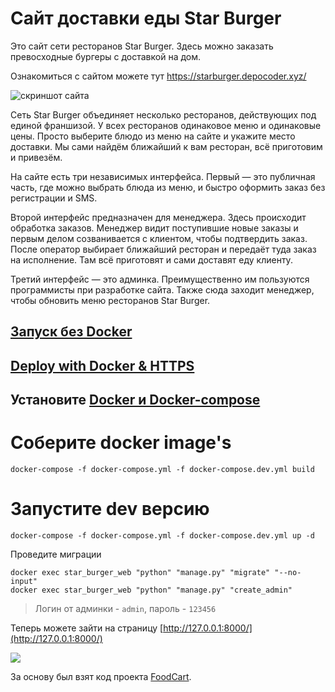 # Сайт доставки еды Star Burger

Это сайт сети ресторанов Star Burger. Здесь можно заказать превосходные бургеры с доставкой на дом.

Ознакомиться с сайтом можете тут https://starburger.depocoder.xyz/

![скриншот сайта](https://i.imgur.com/wBAHlDb.png)


Сеть Star Burger объединяет несколько ресторанов, действующих под единой франшизой. У всех ресторанов одинаковое меню и одинаковые цены. Просто выберите блюдо из меню на сайте и укажите место доставки. Мы сами найдём ближайший к вам ресторан, всё приготовим и привезём.

На сайте есть три независимых интерфейса. Первый — это публичная часть, где можно выбрать блюда из меню, и быстро оформить заказ без регистрации и SMS.

Второй интерфейс предназначен для менеджера. Здесь происходит обработка заказов. Менеджер видит поступившие новые заказы и первым делом созванивается с клиентом, чтобы подтвердить заказ. После оператор выбирает ближайший ресторан и передаёт туда заказ на исполнение. Там всё приготовят и сами доставят еду клиенту.

Третий интерфейс — это админка. Преимущественно им пользуются программисты при разработке сайта. Также сюда заходит менеджер, чтобы обновить меню ресторанов Star Burger.

## [Запуск без Docker](https://github.com/depocoder/star-burger/blob/main/DEV_README.md)

## [Deploy with Docker & HTTPS](https://github.com/depocoder/star-burger/blob/main/DOCKER_DEPLOY_README.md)

## Установите [Docker и Docker-compose](https://www.howtogeek.com/devops/how-to-install-docker-and-docker-compose-on-linux/)

# Соберите docker image's
```shell
docker-compose -f docker-compose.yml -f docker-compose.dev.yml build
```

# Запустите dev версию
```shell
docker-compose -f docker-compose.yml -f docker-compose.dev.yml up -d
```

Проведите миграции
```shell
docker exec star_burger_web "python" "manage.py" "migrate" "--no-input"
docker exec star_burger_web "python" "manage.py" "create_admin"
```
> Логин от админки - `admin`, пароль - `123456` 


Теперь можете зайти на страницу  [http://127.0.0.1:8000/](http://127.0.0.1:8000/)

![](https://i.imgur.com/AOP6G4c.png)


За основу был взят код проекта [FoodCart](https://github.com/Saibharath79/FoodCart).
